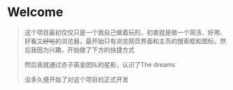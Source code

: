 # **Welcome**

> 这个项目最初仅仅只是一个我自己做着玩的，初衷就是做一个简洁、好用、好看又~~好吃~~的浏览器，最开始只有浏览网页界面和主页的搜索框和图标，然后我因为兴趣，开始做了下方的快捷方式
>
> 然后我就通过赤子英金团队的星影，认识了The dreams
>
> 没多久便开始了对这个项目的正式开发
